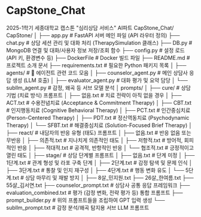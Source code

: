 # CapStone_Chat
2025-1학기 세종대학교 캡스톤 "심리상담 서비스" AI파트
CapStone_Chat/  
CapStone/
│
├── app.py                # FastAPI 서버 메인 파일 (API 라우터 정의)
├── chat.py               # 상담 세션 관리 및 대화 처리 (TherapySimulation 클래스)
├── DB.py                 # MongoDB 연결 및 대화/사용자 정보 저장/조회 함수
├── config.py             # 설정 로드 (API 키, 환경변수 등)
├── DockerFile            # Docker 빌드 파일
├── README.md             # 프로젝트 소개 문서
├── requirements.txt      # 필요한 Python 패키지 목록
│
├── agents/               # 🤖 에이전트 관련 코드 모음
│   ├── counselor_agent.py    # 메인 상담사 응답 생성 (LLM 호출)
│   ├── evaluator_agent.py    # 대화 평가 및 요약 담당
│   └── subllm_agent.py       # 감정, 왜곡 등 서브 모델 분석
│
prompts/
│
├── cure/                     # 상담 기법 (치료 방식) 프롬프트
│   ├── 없음.txt                 # 치료 전략이 아직 없을 경우
│   ├── ACT.txt                 # 수용전념치료 (Acceptance & Commitment Therapy)
│   ├── CBT.txt                 # 인지행동치료 (Cognitive Behavioral Therapy)
│   ├── PCT.txt                 # 인간중심치료 (Person-Centered Therapy)
│   ├── PDT.txt                 # 정신역동치료 (Psychodynamic Therapy)
│   └── SFBT.txt                # 해결중심치료 (Solution-Focused Brief Therapy)
│
├── react/                    # 내담자의 반응 유형 (태도) 프롬프트
│   ├── 없음.txt                 # 반응 없음 또는 무반응
│   ├── 의존적.txt               # 지나치게 의존적인 태도
│   ├── 저항적.txt               # 방어적, 회피적인 반응
│   ├── 적대적.txt               # 공격적, 반항적인 반응
│   └── 협조적.txt               # 긍정적이고 열린 태도
│
├── stage/                    # 상담 단계별 프롬프트
│   ├── 없음.txt                 # 단계 미정
│   ├── 1단계.txt                # 관계 형성 및 라포 구축 단계
│   ├── 2단계.txt                # 감정 탐색 및 문제 인식
│   ├── 3단계.txt                # 통찰 및 인지 재구성
│   ├── 4단계.txt                # 행동 변화 유도
│   └── 5단계.txt                # 상담 마무리 및 재발 방지
│
├── 8살_민지원.txt
├──  26살_한여름.txt
├──  55살_김서연.txt
├── counselor_prompt.txt     # 상담사 공통 응답 프레임워크
├── evaluation_combined.txt  # 평가 (감정 변화, 전략 평가 등) 통합 프롬프트
├── prompt_builder.py        # 위의 프롬프트들을 조립하여 GPT 입력 생성
└── subllm_prompt.txt        # 감정 분석/왜곡 탐지용 서브 LLM 프롬프트